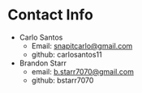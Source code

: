 # Contact Info

- Carlo Santos
  - Email: snapitcarlo@gmail.com
  - github: carlosantos11 
- Brandon Starr
  - email: b.starr7070@gmail.com
  - github: bstarr7070
